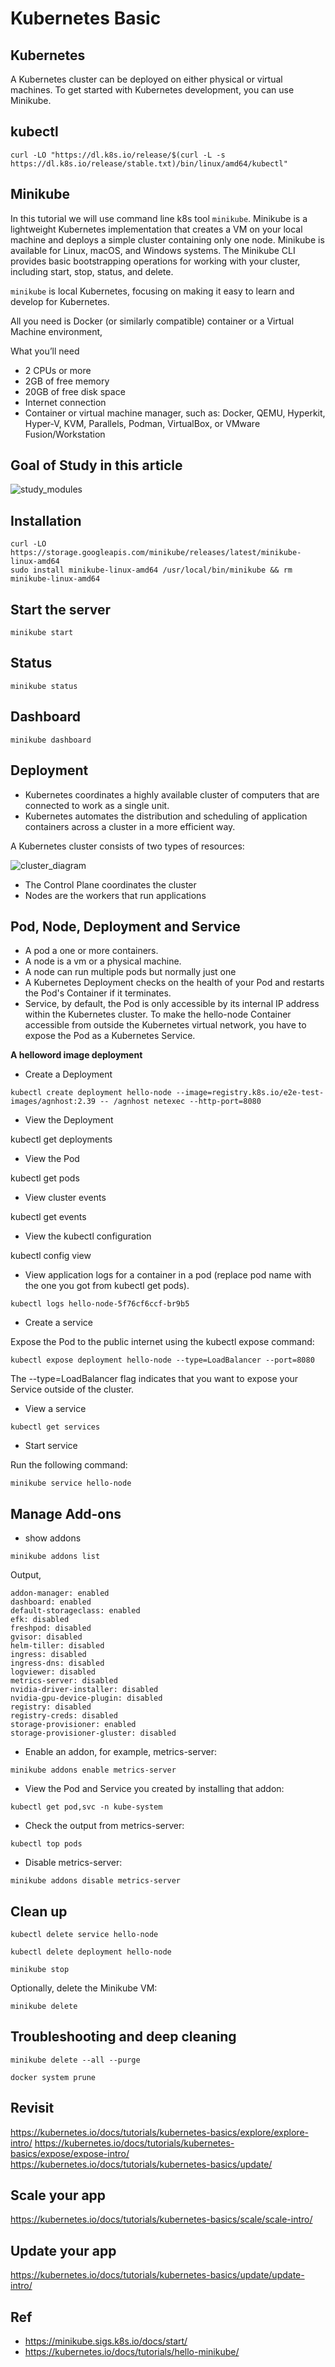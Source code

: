 # Kubernetes Basic

## Kubernetes

A Kubernetes cluster can be deployed on either physical or virtual machines. To get started with Kubernetes development, you can use Minikube.

## kubectl

`curl -LO "https://dl.k8s.io/release/$(curl -L -s https://dl.k8s.io/release/stable.txt)/bin/linux/amd64/kubectl"`

## Minikube

In this tutorial we will use command line k8s tool `minikube`. Minikube is a lightweight Kubernetes implementation that creates a VM on your local machine and deploys a simple cluster containing only one node. Minikube is available for Linux, macOS, and Windows systems. The Minikube CLI provides basic bootstrapping operations for working with your cluster, including start, stop, status, and delete.

`minikube` is local Kubernetes, focusing on making it easy to learn and develop for Kubernetes.

All you need is Docker (or similarly compatible) container or a Virtual Machine environment,

What you’ll need

* 2 CPUs or more
* 2GB of free memory
* 20GB of free disk space
* Internet connection
* Container or virtual machine manager, such as: Docker, QEMU, Hyperkit, Hyper-V, KVM, Parallels, Podman, VirtualBox, or VMware Fusion/Workstation

## Goal of Study in this article

![study_modules](https://kevinli-webbertech.github.io/blog/images/k8s/study_modules.png)

## Installation

```shell
curl -LO https://storage.googleapis.com/minikube/releases/latest/minikube-linux-amd64
sudo install minikube-linux-amd64 /usr/local/bin/minikube && rm minikube-linux-amd64
```

## Start the server

`minikube start`

## Status

`minikube status`

## Dashboard

`minikube dashboard`

## Deployment

* Kubernetes coordinates a highly available cluster of computers that are connected to work as a single unit. 
* Kubernetes automates the distribution and scheduling of application containers across a cluster in a more efficient way.

A Kubernetes cluster consists of two types of resources:

![cluster_diagram](https://kevinli-webbertech.github.io/blog/images/k8s/cluster_diagram.png)

* The Control Plane coordinates the cluster
* Nodes are the workers that run applications

## Pod, Node, Deployment and Service

* A pod a one or more containers.
* A node is a vm or a physical machine.
* A node can run multiple pods but normally just one
* A Kubernetes Deployment checks on the health of your Pod and restarts the Pod's Container if it terminates.
* Service, by default, the Pod is only accessible by its internal IP address within the Kubernetes cluster. To make the hello-node Container accessible from outside the Kubernetes virtual network, you have to expose the Pod as a Kubernetes Service.

**A helloword image deployment**

* Create a Deployment

`kubectl create deployment hello-node --image=registry.k8s.io/e2e-test-images/agnhost:2.39 -- /agnhost netexec --http-port=8080`

* View the Deployment

kubectl get deployments

* View the Pod

kubectl get pods

* View cluster events

kubectl get events

* View the kubectl configuration

kubectl config view

* View application logs for a container in a pod (replace pod name with the one you got from kubectl get pods).

`kubectl logs hello-node-5f76cf6ccf-br9b5`

* Create a service

Expose the Pod to the public internet using the kubectl expose command:

`kubectl expose deployment hello-node --type=LoadBalancer --port=8080`

The --type=LoadBalancer flag indicates that you want to expose your Service outside of the cluster.

* View a service

`kubectl get services`

* Start service

Run the following command:

`minikube service hello-node`

## Manage Add-ons

* show addons

`minikube addons list`

Output,

```
addon-manager: enabled
dashboard: enabled
default-storageclass: enabled
efk: disabled
freshpod: disabled
gvisor: disabled
helm-tiller: disabled
ingress: disabled
ingress-dns: disabled
logviewer: disabled
metrics-server: disabled
nvidia-driver-installer: disabled
nvidia-gpu-device-plugin: disabled
registry: disabled
registry-creds: disabled
storage-provisioner: enabled
storage-provisioner-gluster: disabled
```

* Enable an addon, for example, metrics-server:

`minikube addons enable metrics-server`

* View the Pod and Service you created by installing that addon:

`kubectl get pod,svc -n kube-system`

* Check the output from metrics-server:

`kubectl top pods`

* Disable metrics-server:

`minikube addons disable metrics-server`

## Clean up

`kubectl delete service hello-node`

`kubectl delete deployment hello-node`

`minikube stop`

Optionally, delete the Minikube VM:

`minikube delete`

## Troubleshooting and deep cleaning

`minikube delete --all --purge`

`docker system prune`

## Revisit

https://kubernetes.io/docs/tutorials/kubernetes-basics/explore/explore-intro/
https://kubernetes.io/docs/tutorials/kubernetes-basics/expose/expose-intro/
https://kubernetes.io/docs/tutorials/kubernetes-basics/update/

## Scale your app

https://kubernetes.io/docs/tutorials/kubernetes-basics/scale/scale-intro/

## Update your app

https://kubernetes.io/docs/tutorials/kubernetes-basics/update/update-intro/

## Ref

- https://minikube.sigs.k8s.io/docs/start/
- https://kubernetes.io/docs/tutorials/hello-minikube/